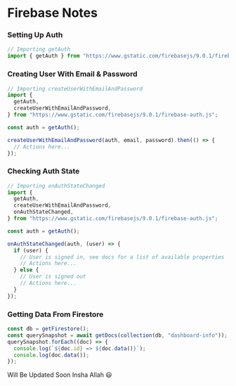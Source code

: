 # Firebase Notes

### Setting Up Auth

```javascript
// Importing getAuth
import { getAuth } from "https://www.gstatic.com/firebasejs/9.0.1/firebase-auth.js";
```

### Creating User With Email & Password

```javascript
// Importing createUserWithEmailAndPassword
import {
  getAuth,
  createUserWithEmailAndPassword,
} from "https://www.gstatic.com/firebasejs/9.0.1/firebase-auth.js";

const auth = getAuth();

createUserWithEmailAndPassword(auth, email, password).then(() => {
  // Actions here...
});
```

### Checking Auth State

```javascript
// Importing onAuthStateChanged
import {
  getAuth,
  createUserWithEmailAndPassword,
  onAuthStateChanged,
} from "https://www.gstatic.com/firebasejs/9.0.1/firebase-auth.js";

const auth = getAuth();

onAuthStateChanged(auth, (user) => {
  if (user) {
    // User is signed in, see docs for a list of available properties
    // Actions here...
  } else {
    // User is signed out
    // Actions here...
  }
});
```

### Getting Data From Firestore

```javascript
const db = getFirestore();
const querySnapshot = await getDocs(collection(db, "dashboard-info"));
querySnapshot.forEach((doc) => {
  console.log(`${doc.id} => ${doc.data()}`);
  console.log(doc.data());
});
```

Will Be Updated Soon Insha Allah 😃